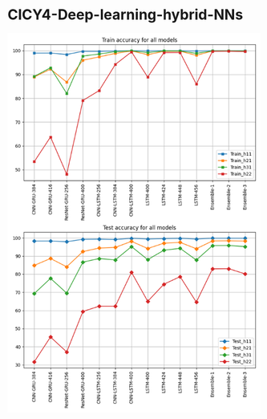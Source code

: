 # CICY4-Deep-learning-hybrid-NNs


<img width="600px" src="https://github.com/lorrespz/CICY4-Deep-learning-hybrid-recurrent-NNs-main/blob/main/Figures/Train_test_4x_accuracies_all.png" alt="Train and test accuracies of the 12 models considered in this work"/>


